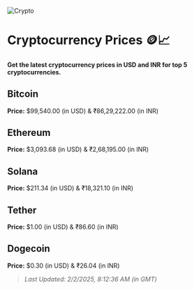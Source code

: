 
![Crypto](https://www.techguide.com.au/wp-content/uploads/2020/11/crypto3.jpeg)

# Cryptocurrency Prices 🪙📈

#### Get the latest cryptocurrency prices in USD and INR for top 5 cryptocurrencies.

## Bitcoin

**Price:** $99,540.00 (in USD) & ₹86,29,222.00 (in INR)

## Ethereum

**Price:** $3,093.68 (in USD) & ₹2,68,195.00 (in INR)

## Solana

**Price:** $211.34 (in USD) & ₹18,321.10 (in INR)

## Tether

**Price:** $1.00 (in USD) & ₹86.60 (in INR)

## Dogecoin

**Price:** $0.30 (in USD) & ₹26.04 (in INR)

> _Last Updated: 2/2/2025, 8:12:36 AM (in GMT)_
